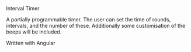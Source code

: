 Interval Timer 

A partially programmable timer. The user can set the time of rounds, intervals, and the number of these. Additionally some customisation of the beeps will be included. 

Written with Angular